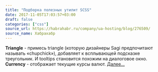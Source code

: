 ```yaml
---
title: "Подборка полезных утилит SCSS"
date: 2017-11-05T17:03:57+03:00
draft: false
categories: ["css"]
source_url: https://habrahabr.ru/company/ua-hosting/blog/276509/
source_name: Хабрахабр
---
```

**Triangle** - примесь triangle (которую дизайнеры Sagi предпочитают называть «chupchick»), добавляет к всплывающей подсказке треугольник. И tooltips становится похожим на диалоговое окно.  
**Currency** - отображает текущие курсы валют.
[Далее...](https://habrahabr.ru/company/ua-hosting/blog/276509/)
<!--more-->
